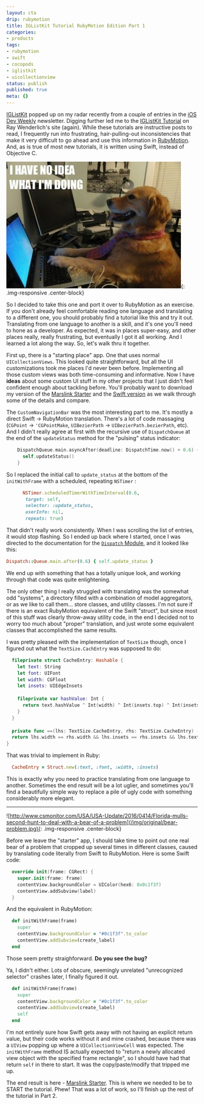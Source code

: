 ```yaml
---
layout: cta
drip: rubymotion
title: IGListKit Tutorial RubyMotion Edition Part 1
categories:
- products
tags:
- rubymotion
- swift
- cocopods
- iglistkit
- uicollectionview
status: publish
published: true
meta: {}
---
```

[IGListKit](https://github.com/Instagram/IGListKit) popped up on my radar recently from a couple of entries in the [iOS Dev Weekly](https://iosdevweekly.com/issues/282?sid=LeumXTm#start) newsletter. Digging further led me to the [IGListKit Tutorial](https://www.raywenderlich.com/147162/iglistkit-tutorial-better-uicollectionviews) on Ray Wenderlich's site (again). While these tutorials are instructive posts to read, I frequently run into frustrating, hair-pulling-out inconsistencies that make it very difficult to go ahead and use this information in [RubyMotion](http://rubymotion.com). And, as is true of most new tutorials, it is written using Swift, instead of Objective C. 

![](/img/original/no-idea.jpg){: .img-responsive .center-block}

So I decided to take this one and port it over to RubyMotion as an exercise. If you don't already feel comfortable reading one language and translating to a different one, you should probably find a tutorial like this and try it out.  Translating from one language to another is a skill, and it's one you'll need to hone as a developer. As expected, it was in places super-easy, and other places really, really frustrating, but eventually I got it all working.  And I learned a lot along the way.  So, let's walk thru it together. 

First up, there is a "starting place" app. One that uses normal `UICollectionViews`. This looked quite straightforward, but all the UI customizations took me places I'd never been before. Implementing all those custom views was both time-consuming and informative. Now I have **ideas** about some custom UI stuff in my other projects that I just didn't feel confident enough about tackling before. You'll probably want to download my version of the [Marslink Starter](https://github.com/wndxlori/WNDXRubyMotion/releases/download/marslink-start/Marslink_Starter.tar.gz) and the [Swift version](https://koenig-media.raywenderlich.com/uploads/2016/12/Marslink_Starter.zip) as we walk through some of the details and compare.

The `CustomNavigationBar` was the most interesting part to me.  It's mostly a direct Swift -> RubyMotion translation.  There's a lot of code massaging (`CGPoint` -> `'CGPointMake`, `UIBezierPath` -> `UIBezierPath.bezierPath`, etc). And I didn't really agree at first with the recursive use of `DispatchQueue` at the end of the `updateStatus` method for the "pulsing" status indicator:

```swift
    DispatchQueue.main.asyncAfter(deadline: DispatchTime.now() + 0.6) {
      self.updateStatus()
    }
```

So I replaced the initial call to `update_status` at the bottom of the `initWithFrame` with a scheduled, repeating `NSTimer` :

```ruby
      NSTimer.scheduledTimerWithTimeInterval(0.6,
       target: self, 
       selector: :update_status, 
       userInfo: nil, 
       repeats: true)
```

That didn't really work consistently.  When I was scrolling the list of entries, it would stop flashing. So I ended up back where I started, once I was directed to the documentation for the [`Dispatch` Module](https://github.com/MacRuby/MacRuby/wiki/Dispatch-Module), and it looked like this:

```ruby
Dispatch::Queue.main.after(0.6) { self.update_status }
```

We end up with something that has a totally unique look, and working through that code was quite enlightening.

The only other thing I really struggled with translating was the somewhat odd "systems", a directory filled with a combination of model aggregators, or as we like to call them... store classes, and utility classes.  I'm not sure if there is an exact RubyMotion equivalent of the Swift "struct", but since most of this stuff was clearly throw-away utility code, in the end I decided not to worry too much about "proper" translation, and just wrote some equivalent classes that accomplished the same results.

I was pretty pleased with the implementation of `TextSize` though, once I figured out what the `TextSize.CachEntry` was supposed to do:

```swift
  fileprivate struct CacheEntry: Hashable {
    let text: String
    let font: UIFont
    let width: CGFloat
    let insets: UIEdgeInsets
    
    fileprivate var hashValue: Int {
      return text.hashValue ^ Int(width) ^ Int(insets.top) ^ Int(insets.left) ^ Int(insets.bottom) ^ Int(insets.right)
    }
  }
  
  private func ==(lhs: TextSize.CacheEntry, rhs: TextSize.CacheEntry) -> Bool {
  return lhs.width == rhs.width && lhs.insets == rhs.insets && lhs.text == rhs.text
}

```

That was trivial to implement in Ruby:

```ruby
  CacheEntry = Struct.new(:text, :font, :width, :insets)
```

This is exactly why you need to practice translating from one language to another. Sometimes the end result will be a lot uglier, and sometimes you'll find a beautifully simple way to replace a pile of ugly code with something considerably more elegant.

----
![http://www.csmonitor.com/USA/USA-Update/2016/0414/Florida-mulls-second-hunt-to-deal-with-a-bear-of-a-problem](/img/original/bear-problem.jpg){: .img-responsive .center-block}

Before we leave the "starter" app, I should take time to point out one real bear of a problem that cropped up several times in different classes, caused by translating code literally from Swift to RubyMotion. Here is some Swift code:

```swift
  override init(frame: CGRect) {
    super.init(frame: frame)
    contentView.backgroundColor = UIColor(hex6: 0x0c1f3f)
    contentView.addSubview(label)
  }
```

And the equivalent in RubyMotion:

```ruby
  def initWithFrame(frame)
    super
    contentView.backgroundColor = "#0c1f3f".to_color
    contentView.addSubview(create_label)
  end
```

Those seem pretty straighforward. **Do you see the bug?**  

Ya, I didn't either.  Lots of obscure, seemingly unrelated "unrecognized selector" crashes later, I finally figured it out.

```ruby
  def initWithFrame(frame)
    super
    contentView.backgroundColor = "#0c1f3f".to_color
    contentView.addSubview(create_label)
    self
  end
```

I'm not entirely sure how Swift gets away with not having an explicit return value, but their code works without it and mine crashed, because there was a `UIView` popping up where a `UICollectionViewCell` was expected. The `initWithFrame` method IS actually expected to "return a newly allocated view object with the specified frame rectangle", so I should have had that return `self` in there to start.  It was the copy/paste/modify that tripped me up.

The end result is here - [Marslink Starter](https://github.com/wndxlori/WNDXRubyMotion/releases/download/marslink-start/Marslink_Starter.tar.gz).  This is where we needed to be to START the tutorial.  Phew! That was a lot of work, so I'll finish up the rest of the tutorial in Part 2.
